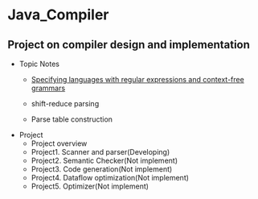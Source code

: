 # Java_Compiler  

Project on compiler design and implementation
-----

* Topic Notes  
    * [Specifying languages with regular expressions and context-free grammars](https://github.com/luckyeven/Java_Compiler/blob/main/Notes/01.Specifying%20languages%20with%20regular%20expressions%20and%20context-free%20grammars/README.md)  

    * shift-reduce parsing
    * Parse table construction
* Project
    * Project overview
    * Project1. Scanner and parser(Developing)
    * Project2. Semantic Checker(Not implement)
    * Project3. Code generation(Not implement)
    * Project4. Dataflow optimization(Not implement)
    * Project5. Optimizer(Not implement)
